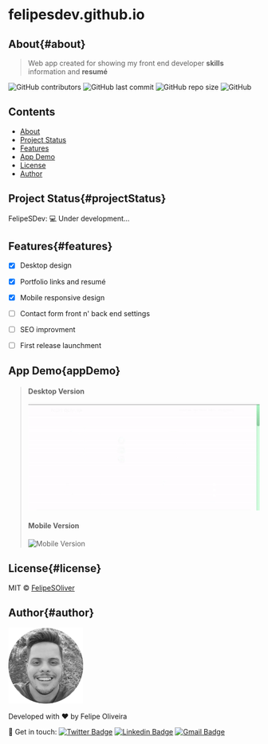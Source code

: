 # felipesdev.github.io



## About{#about}

   > Web app created for showing my front end developer **skills** information and **resumé**


   ![GitHub contributors](https://img.shields.io/github/contributors/felipesoliver/felipesdev?color=lightgrey)
   ![GitHub last commit](https://img.shields.io/github/last-commit/felipesoliver/felipesdev?color=lightgrey)
   ![GitHub repo size](https://img.shields.io/github/repo-size/felipesoliver/felipesdev?color=lightgrey)
   ![GitHub](https://img.shields.io/github/license/felipesoliver/felipesdev?color=lightgrey)



## Contents

* [About](#about)
* [Project Status](#projectStatus)
* [Features](#features)
* [App Demo](#appDemo)
* [License](#license)
* [Author](#author)



## Project Status{#projectStatus}

FelipeSDev: &#128187; Under development...



## Features{#features}

- [x] Desktop design
- [x] Portfolio links and resumé
- [x] Mobile responsive design 
- [ ] Contact form front n' back end settings
- [ ] SEO improvment
- [ ] First release launchment



## App Demo{appDemo}

> #### Desktop Version
>
> ![Desktop Version](/assets/desktop-version.gif)
>
> #### Mobile Version
> 
> ![Mobile Version](/assets/mobile-version.gif)





## License{#license}

MIT © [FelipeSOliver](/LICENSE.md)



## Author{#author}

<img src="assets/profilepic.png" width="150px;">

Developed with &#10084; by Felipe Oliveira 

&#128075; Get in touch: [![Twitter Badge](https://img.shields.io/badge/-@f_soliver-1ca0f1?style=flat-square&labelColor=1ca0f1&logo=twitter&logoColor=white&link=https://twitter.com/f_soliver)](https://twitter.com/f_soliver) [![Linkedin Badge](https://img.shields.io/badge/-Felipe-blue?style=flat-square&logo=Linkedin&logoColor=white&link=https://www.linkedin.com/in/fsoliver/)](https://www.linkedin.com/in/fsoliver/) 
[![Gmail Badge](https://img.shields.io/badge/-felipephito@gmail.com-c14438?style=flat-square&logo=Gmail&logoColor=white&link=mailto:felipephito@gmail.com)](mailto:felipephito@gmail.com)
